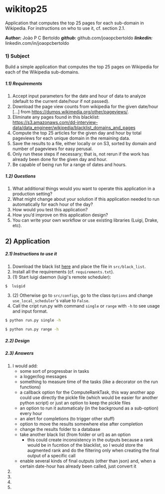 # wikitop25
Application that computes the top 25 pages for each sub-domain in Wikipedia.
For instructions on who to use it, cf. section 2.1.

**Author:** João P C Bertoldo
***github:*** github.com/joaopcbertoldo
***linkedin:*** linkedin.com/in/joaopcbertoldo

### 1) Subject

Build a simple application that computes the top 25 pages on Wikipedia for each of the Wikipedia sub-domains.

##### 1.1) Requirements

1) Accept input parameters for the date and hour of data to analyze (default to the current date/hour if not passed).
2) Download the page view counts from wikipedia for the given date/hour [...] from https://dumps.wikimedia.org/other/pageviews/.
3) Eliminate any pages found in this blacklist: https://s3.amazonaws.com/dd-interview-data/data_engineer/wikipedia/blacklist_domains_and_pages
4) Compute the top 25 articles for the given day and hour by total pageviews for each unique domain in the remaining data.
5) Save the results to a file, either locally or on S3, sorted by domain and number of pageviews for easy perusal.
6) Only run these steps if necessary; that is, not rerun if the work has already been done for the given day and hour.
7) Be capable of being run for a range of dates and hours.

##### 1.2) Questions
1) What additional things would you want to operate this application in a production setting?
2) What might change about your solution if this application needed to run automatically for each hour of the day?
3) How would you test this application?
4) How you’d improve on this application design?
5) You can write your own workflow or use existing libraries (Luigi, Drake, etc).

## 2) Application

##### 2.1) Instructions to use it
1) Download the black list [here](https://s3.amazonaws.com/dd-interview-data/data_engineer/wikipedia/blacklist_domains_and_pages) and place the file in `src/black_list`.
2) Install all the requirements (cf. `requirements.txt`).
3) (1) Start luigi daemon (luigi's remote scheduler):
```sh
$  luigid
```
3) (2) Otherwise go to `src/configs`, go to the class `Options` and change `use_local_scheduler`'s value to `False`.
4) Call the cript run.py with command `single` or `range` with `-h` to see usage and input format.
```sh
$ python run.py single -h
```
```sh
$ python run.py range -h
```

##### 2.2) Design


##### 2.3) Answers
1) I would add:
    - some sort of progressbar in tasks
    - a logger/log messages
    - something to measure time of the tasks (like a decorator on the run functions)
    - a callback  option for the ComputeRankTask, this way another app could use directly the pickle file (which would be easier for another python script) or just an option to keep the pickle files
    - an option to run it automaticaly (in the background as a sub-option) every hour
    - an alert for completions (to trigger other stuff)
    - option to move the results somewhere else after completion
    - change the results folder to a database
    - take another black list (from folder or url) as an option
        - this could create inconsistency in the outputs because a rank would be in fucntion of the blacklist, so I would store the augmented rank and do the filtering only when creating the final output of a specific call
    - enable several kinds of final outputs (other than json) and, when a certain date-hour has already been called, just convert it
2)
3)
4)
5)
